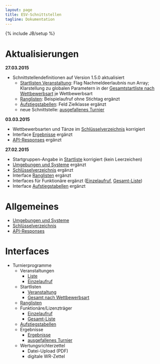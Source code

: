 ```yaml
---
layout: page
title: ESV-Schnittstellen
tagline: Dokumentation
---
```

{% include JB/setup %}

# Aktualisierungen #

**27.03.2015**

* Schnittstellendefinitionen auf Version 1.5.0 aktualisiert
  * [Startlisten Veranstaltung](interfaces/turnierprogramme/startliste_veranstaltung.html): Flag Nachmeldeerlaubnis nun Array; Klarstellung zu globalen Parametern in der [Gesamtstartliste nach Wettbewerbsart](interfaces/turnierprogramme/startliste_wettbewerbsart.html) je Wettbewerbsart
  * [Ranglisten](interfaces/turnierprogramme/rangliste.html): Beispielaufruf ohne Stichtag ergänzt
  * [Aufstiegstabellen](interfaces/turnierprogramme/aufstiegstabellen.html): Feld Zielklasse ergänzt
  * neue Schnittstelle: [ausgefallenes Turnier](interfaces/turnierprogramme/ausgefallen.html)

**03.03.2015**

* Wettbewerbsarten und Tänze im [Schlüsselverzeichnis](schluesselverzeichnis.html) korrigiert
* Interface [Ergebnisse](interfaces/turnierprogramme/ergebnis.html) ergänzt
* [API-Responses](api_response.html) ergänzt

**27.02.2015** 

* Startgruppen-Angabe in [Startliste](interfaces/turnierprogramme/startliste_veranstaltung.html) korrigiert (kein Leerzeichen)
* [Umgebungen und Systeme](umgebungen_systeme.html) ergänzt
* [Schlüsselverzeichnis](schluesselverzeichnis.html) ergänzt
* Interface [Ranglisten](interfaces/turnierprogramme/rangliste.html) ergänzt
* Interfaces für Funktionäre ergänzt ([Einzelaufruf](interfaces/turnierprogramme/funktionaer_einzelaufruf.html), [Gesamt-Liste](interfaces/turnierprogramme/funktionaer_liste.html))
* Interface [Aufstiegstabellen](interfaces/turnierprogramme/aufstiegstabellen.html) ergänzt

# Allgemeines #

* [Umgebungen und Systeme](umgebungen_systeme.html)
* [Schlüsselverzeichnis](schluesselverzeichnis.html)
* [API-Responses](api_response.html)

# Interfaces #
* Turnierprogramme
  * Veranstaltungen
    * [Liste](interfaces/turnierprogramme/veranstaltung_liste.html)
    * [Einzelaufruf](interfaces/turnierprogramme/veranstaltung_einzelaufruf.html)
  * Startlisten
    * [Veranstaltung](interfaces/turnierprogramme/startliste_veranstaltung.html)
    * [Gesamt nach Wettbewerbsart](interfaces/turnierprogramme/startliste_wettbewerbsart.html)
  * [Ranglisten](interfaces/turnierprogramme/rangliste.html)
  * Funktionäre/Lizenzträger
    * [Einzelaufruf](interfaces/turnierprogramme/funktionaer_einzelaufruf.html)
    * [Gesamt-Liste](interfaces/turnierprogramme/funktionaer_liste.html)
  * [Aufstiegstabellen](interfaces/turnierprogramme/aufstiegstabellen.html)
  * Ergebnisse
    * [Ergebnisse](interfaces/turnierprogramme/ergebnis.html)
    * [ausgefallenes Turnier](interfaces/turnierprogramme/ausgefallen.html)
  * Wertungsrichterzettel
    * Datei-Upload (PDF)
    * digitale WR-Zettel

